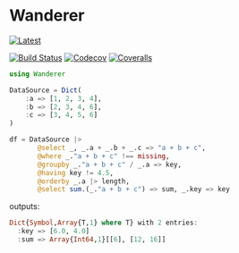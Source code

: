 # Wanderer

[![Latest](https://img.shields.io/badge/docs-latest-blue.svg)](https://thautwarm.github.io/Wanderer.jl/latest)

[![Build Status](https://travis-ci.org/thautwarm/Wanderer.jl.svg?branch=master)](https://travis-ci.org/thautwarm/Wanderer.jl)
[![Codecov](https://codecov.io/gh/thautwarm/Wanderer.jl/branch/master/graph/badge.svg)](https://codecov.io/gh/thautwarm/Wanderer.jl)
[![Coveralls](https://coveralls.io/repos/github/thautwarm/Wanderer.jl/badge.svg?branch=master)](https://coveralls.io/github/thautwarm/Wanderer.jl?branch=master)

```julia
using Wanderer

DataSource = Dict(
    :a => [1, 2, 3, 4],
    :b => [2, 3, 4, 6],
    :c => [3, 4, 5, 6]
)

df = DataSource |>
       @select _, _.a + _.b + _.c => "a + b + c",
       @where _."a + b + c" !== missing,
       @groupby _."a + b + c" / _.a => key,
       @having key != 4.5,
       @orderby _.a |> length,
       @select sum.(_."a + b + c") => sum, _.key => key
```
outputs:
```julia
Dict{Symbol,Array{T,1} where T} with 2 entries:
  :key => [6.0, 4.0]
  :sum => Array{Int64,1}[[6], [12, 16]]
```